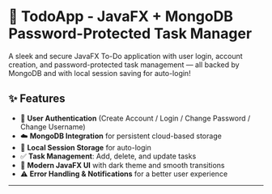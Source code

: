 # 📝 TodoApp - JavaFX + MongoDB Password-Protected Task Manager

A sleek and secure JavaFX To-Do application with user login, account creation, and password-protected task management — all backed by MongoDB and with local session saving for auto-login!

## ✨ Features

- 🔐 **User Authentication** (Create Account / Login / Change Password / Change Username)
- ☁️ **MongoDB Integration** for persistent cloud-based storage
- 🧠 **Local Session Storage** for auto-login
- ✅ **Task Management**: Add, delete, and update tasks
- 🎨 **Modern JavaFX UI** with dark theme and smooth transitions
- ⚠️ **Error Handling & Notifications** for a better user experience

---
